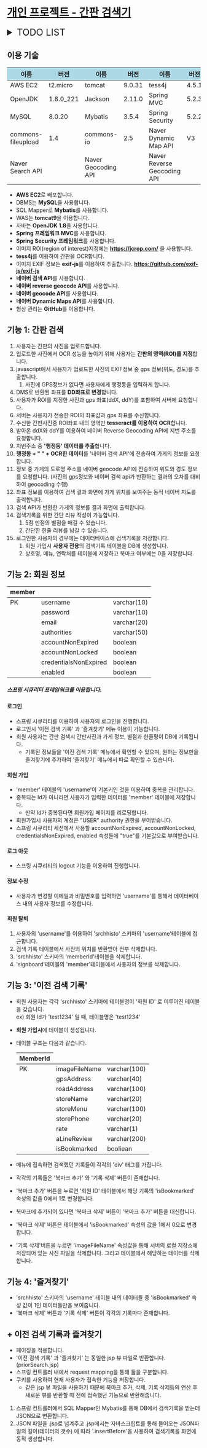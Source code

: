 # [개인 프로젝트 - 간판 검색기](http://jutabi.com)

<details markdown="1">
<summary style="font-size: 1.5rem">TODO LIST</summary>
<div markdown="1">

- (○) 다이어그램 그리기 
- (○) 블로그에 개발상황 연재하기
- (○) 스프링 프레임워크 사용
- (○) AWS EC2로 서비스 (ubuntu 18.04)
- (○) Tomcat 으로 Web Server
- (○) Github Private Repository 버전 관리
- (○) DB 적용 (MySQL)
- (○) 커넥션 풀 공부
- (○) Mybatis 적용
- (△) HTML, CSS 클린코드화
- (○) 이미지 파일 업로드
- (○) 로그인 기능
- (○) 검색기록 테이블 생성, 삭제
- (○) 검색기록 생성
- (○) 검색기록 보기
- (○) 검색기록 삭제
- (○) 즐겨찾기 보기
- (○) 즐겨찾기 추가
- (○) 이미지 OCR
- (○) 이미지 크롭
- (○) 이미지 크롭시 원본과 비율 일치
- (○) 별점 기능 추가
- (○) 한줄평 기능 추가
- (○) EXIF GPS 정보 추출
- (○) 네이버 reverse geocoding API
- (○) 가게 정보 네이버 검색 API로 요청
- (○) 네이버 Dynamic Map API
- (○) 이미지 테이블 삭제시 이미지도 삭제
- (○) 이미지 업로드하지 않고 제출 예외처리
- (○) 간판의 영역을 지정하지 않고 제출 예외처리
- (○) OCR 결과 없을 때 예외처리
- (○) 검색 API 반환 값에 정보 없을 때 예외처리
- (○) 'starbucks coffee'로 검색시 결과가 안나오는 현상 예외처리
- (○) GPS 정보 없을 때 예외처리 (reverse geocoding 쿼리문 없을 때)
- (○) 사진에 GPS 정보가 없다면 행정동을 입력하는 input태그 생성, 처리
- (○) 로그인에 Spring Security 적용
- (○) 예제 이미지 선택 가능
- (○) SSL 적용
- (○) 검색기록 페이징
- ----------------추가 항목----------------
- (○) 포트폴리오 블로그 생성
- (○) 개인프로젝트 설명 페이지 작성
- (○) 실사용자 전용 설명 (Web Page or Video)
- (○) 이력서 pdf version
- (f) 북마크, 즐겨찾기 스크롤 위치 저장
- (X) 하드코딩된 db로그인 정보 암호화
- (X) 댓글 기능
- (X) 점주 메뉴 생성
- (X) Docker

</div>
</details>

## 이용 기술
<table>
    <thead>
    <tr bgcolor="#add8e6">
        <th>이름</th> <th>버전</th> <th>이름</th> <th>버전</th> <th>이름</th> <th>버전</th>
    </tr>
    </thead>
    <tbody>
    <tr>
        <td>AWS EC2 </td> <td>t2.micro</td>
        <td>tomcat </td> <td>9.0.31</td>
        <td>tess4j </td> <td>4.5.1</td>
    </tr>
    <tr>
        <td>OpenJDK </td> <td>1.8.0_221</td>
        <td>Jackson </td> <td>2.11.0</td>
        <td>Spring MVC </td> <td>5.2.3</td>
    </tr>
    <tr>
        <td>MySQL </td> <td>8.0.20</td>
        <td>Mybatis </td> <td>3.5.4</td>
        <td>Spring Security </td> <td>5.2.2</td>
    </tr>
    <tr>
        <td>commons-fileupload </td> <td>1.4</td>
        <td>commons-io </td> <td>2.5</td>
        <td>Naver Dynamic Map API</td> <td>V3</td>
    </tr>
    <tr>
        <td>Naver Search API </td> <td></td>
        <td>Naver Geocoding API </td> <td></td>
        <td>Naver Reverse Geocoding API</td> <td></td>
    </tr>
    </tbody>
</table>

- **AWS EC2**로 배포합니다.
- DBMS는 **MySQL**을 사용합니다.
- SQL Mapper로 **Mybatis**를 사용합니다.
- WAS는 **tomcat9**을 이용합니다.
- 자바는 **OpenJDK 1.8**을 사용합니다.
- **Spring 프레임워크 MVC**를 사용합니다.
- **Spring Security 프레임워크**를 사용합니다.
- 이미지 ROI(region of interest)지정에는 **https://jcrop.com/** 을 사용합니다.
- **tess4j**를 이용하여 간판을 OCR합니다.
- 이미지 EXIF 정보는 **exif-js**를 이용하여 추출합니다. **https://github.com/exif-js/exif-js**
- **네이버 검색 API**를 사용합니다.
- **네이버 reverse geocode API**를 사용합니다.
- **네이버 geocode API**를 사용합니다.
- **네이버 Dynamic Maps API**를 사용합니다.
- 형상 관리는 **GitHub**를 이용합니다.

## 기능 1: 간판 검색
1. 사용자는 간판의 사진을 업로드합니다.
2. 업로드한 사진에서 OCR 성능을 높이기 위해 사용자는 **간판의 영역(ROI)를 지정**합니다.
3. javascript에서 사용자가 업로드한 사진의 EXIF정보 중 gps 정보(위도, 경도)를 추출합니다.
    1. 사진에 GPS정보가 없다면 사용자에게 행정동을 입력하게 합니다.
4. DMS로 반환된 좌표를 **DD좌표로 변경**합니다.
5. 사용자가 ROI를 지정한 사진과 gps 좌표(ddX, ddY)를 포함하여 서버에 요청합니다.
6. 서버는 사용자가 전송한 ROI의 좌표값과 gps 좌표를 수신합니다.
7. 수신한 간판사진중 ROI좌표 내의 영역만 **tesseract를 이용하여 OCR**합니다.
8. 받아온 ddX와 ddY를 이용하여 네이버 Reverse Geocoding API에 지번 주소를 요청합니다.
9. 지번주소 중 **'행정동' 데이터를 추출**합니다.
10. **행정동 + " " + OCR한 데이터**를 '네이버 검색 API'에 전송하여 가게의 정보를 요청합니다.
11. 정보 중 가게의 도로명 주소를 네이버 geocode API에 전송하여 위도와 경도 정보를 요청합니다.
(사진의 gps정보와 네이버 검색 api가 반환하는 결과의 오차를 대비하여 geocoding 수행)
12. 좌표 정보를 이용하여 검색 결과 화면에 가게 위치를 보여주는 동적 네이버 지도를 출력합니다.
13. 검색 API가 반환한 가게의 정보를 결과 화면에 출력합니다.
14. 검색기록을 위한 간단 리뷰 작성이 가능합니다.
    1. 5점 만점의 별점을 매길 수 있습니다.
    2. 간단한 한줄 리뷰를 남길 수 있습니다.
15. 로그인한 사용자의 경우에는 데이터베이스에 검색기록을 저장합니다.
    1. 회원 가입시 **사용자 전용**의 검색기록 테이블을 DB에 생성합니다.
    2. 상호명, 메뉴, 연락처를 테이블에 저장하고 북마크 여부에는 0을 저장합니다.

## 기능 2: 회원 정보
<table>
<thread>
    <tr>
        <th>member</th>
    </tr>
</thread>
<tbody>
    <tr>
        <td>PK</td><td>username</td><td>varchar(10)</td>
    </tr>
    <tr>
        <td></td><td>password</td><td>varchar(10)</td>
    </tr>
    <tr>
        <td></td><td>email</td><td>varchar(20)</td>
    </tr>
    <tr>
        <td></td><td>authorities</td><td>varchar(50)</td>
    </tr>
    <tr>
        <td></td><td>accountNonExpired</td><td>boolean</td>
    </tr>
    <tr>
        <td></td><td>accountNonLocked</td><td>boolean</td>
    </tr>
    <tr>
        <td></td><td>credentialsNonExpired</td><td>boolean</td>
    </tr>
    <tr>
        <td></td><td>enabled</td><td>boolean</td>
    </tr>
</tbody>
</table>

##### **스프링 시큐리티 프레임워크**를 이용합니다.

#### 로그인
- 스프링 시큐리티를 이용하여 사용자의 로그인을 진행합니다.
- 로그인시 '이전 검색 기록' 과 '즐겨찾기' 메뉴 이용이 가능합니다.
- 회원 사용자는 간판 검색시 간판사진과 가게 정보, 별점과 한줄평이 DB에 기록됩니다.
    - 기록된 정보들을 '이전 검색 기록' 메뉴에서 확인할 수 있으며, 원하는 정보만을 즐겨찾기에
    추가하여 '즐겨찾기' 메뉴에서 따로 확인할 수 있습니다.
#### 회원 가입
- 'member' 테이블의 'username'이 기본키인 것을 이용하여 중복을 관리합니다.
- 중복되는 Id가 아니라면 사용자가 입력한 데이터를 'member' 테이블에 저장합니다.
    - 만약 Id가 중복된다면 회원가입 페이지를 리로딩합니다.
- 회원가입시 사용자의 계정은 "USER" authority 권한을 부여받습니다.
- 스프링 시큐리티 세션에서 사용할 accountNonExpired, accountNonLocked, 
credentialsNonExpired, enabled 속성들에 "true"를 기본값으로 부여받습니다.
#### 로그 아웃
- 스프링 시큐리티의 logout 기능을 이용하여 진행합니다.
#### 정보 수정
- 사용자가 변경할 이메일과 비밀번호를 입력하면 'username'를 통해서 데이터베이스 내의
사용자 정보를 수정합니다.
#### 회원 탈퇴
1. 사용자의 'username'를 이용하여 'srchhisto' 스키마의 'username'테이블에 접근합니다.
2. 검색 기록 테이블에서 사진의 위치를 반환받아 전부 삭제합니다.
3. 'srchhisto' 스키마의 'memberId'테이블을 삭제합니다.
4. 'signboard'테이블의 'member'테이블에서 사용자의 정보를 삭제합니다.

## 기능 3: '이전 검색 기록'
- 회원 사용자는 각각 'srchhisto' 스키마에 테이블명이 '회원 ID' 로 이루어진 테이블을 갖습니다.  
ex) 회원 Id가 'test1234' 일 때, 테이블명은 'test1234'
- **회원 가입시**에 테이블이 생성됩니다.
- 테이블 구조는 다음과 같습니다.
    <table>
        <thead>
        <tr>
            <th>MemberId</th>
        </tr>
        </thead>
        <tbody>
        <tr>
            <td>PK</td><td>imageFileName</td><td>varchar(100)</td>
        </tr>
        <tr>
            <td></td><td>gpsAddress</td><td>varchar(40)</td>
        </tr>
        <tr>
            <td></td><td>roadAddress</td><td>varchar(100)</td>
        </tr>
        <tr>
            <td></td><td>storeName</td><td>varchar(20)</td>
        </tr>
        <tr>
            <td></td><td>storeMenu</td><td>varchar(100)</td>
        </tr>
        <tr>
            <td></td><td>storePhone</td><td>varchar(20)</td>
        </tr>
        <tr>
            <td></td><td>rate</td><td>varchar(1)</td>
        </tr>
        <tr>
            <td></td><td>aLineReview</td><td>varchar(200)</td>
        </tr>
        <tr>
            <td></td><td>isBookmarked</td><td>booliean</td>
        </tr>
        </tbody>
    </table>
    
- 메뉴에 접속하면 검색했던 기록들이 각각의 'div' 태그를 가집니다.
- 각각의 기록들은 '북마크 추가' 와 '기록 삭제' 버튼이 존재합니다.
- '북마크 추가' 버튼을 누르면 '회원 ID' 테이블에서 해당 기록의 'isBookmarked' 
속성의 값을 0에서 1로 변경합니다.
- 북마크에 추가되어 있다면 '북마크 삭제' 버튼이 '북마크 추가' 버튼을 대신합니다.
- '북마크 삭제' 버튼은 테이블에서 'isBookmarked' 속성의 값을 1에서 0으로 변경합니다.
- '기록 삭제'버튼을 누르면 'imageFileName' 속성값을 통해 서버의 로컬 저장소에 저장되어 있는
사진 파일을 삭제합니다. 그리고 테이블에서 해당하는 데이터를 삭제합니다.
## 기능 4: '즐겨찾기'
- 'srchhisto' 스키마의 'username' 테이블 내의 데이터들 중 'isBookmarked' 속성 값이 1인
데이터들만을 보여줍니다.
- '북마크 삭제' 버튼과 '기록 삭제' 버튼이 각각의 기록마다 존재합니다.

## + 이전 검색 기록과 즐겨찾기
- 페이징을 적용합니다.
- '이전 검색 기록' 과 '즐겨찾기' 는 동일한 jsp 뷰 파일로 반환합니다. (priorSearch.jsp)
- 스프링 컨트롤러 내에서 request mapping을 통해 둘을 구분합니다.
- 쿠키를 사용하여 현재 사용자가 접속한 기능을 저장합니다.
    - 같은 jsp 뷰 파일을 사용하기 때문에 북마크 추가, 삭제, 기록 삭제등의 연산 후
    새로운 뷰를 반환할 때 전에 접속했던 기능으로 반환해줍니다.
1. 스프링 컨트롤러에서 SQL Mapper인 Mybatis를 통해 DB에서 검색기록을 받는데 JSON으로 변환합니다.
2. JSON 파일을 .jsp로 넘겨주고 .jsp에서는 자바스크립트를 통해 들어오는 JSON파일의 길이(데이터의 갯수)
에 따라 '.insertBefore'을 사용하여 검색기록을 화면에 동적 생성합니다.
